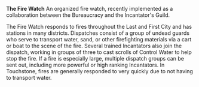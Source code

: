 
**The Fire Watch**
An organized fire watch, recently implemented as a collaboration between the Bureaucracy and the Incantator's Guild.

The Fire Watch responds to fires throughout the Last and First City and has stations in many districts. Dispatches consist of a group of undead guards who serve to transport water, sand, or other firefighting materials via a cart or boat to the scene of the fire. Several trained Incantators also join the dispatch, working in groups of three to cast scrolls of Control Water to help stop the fire. If a fire is especially large, multiple dispatch groups can be sent out, including more powerful or high ranking Incantators.
In Touchstone, fires are generally responded to very quickly due to not having to transport water.